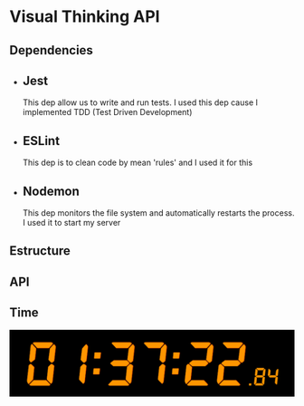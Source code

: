 # Visual Thinking API

## Dependencies

<ul>
    <li>
        <h2>Jest</h2>
        <p>This dep allow us to write and run tests. I used this dep cause I implemented TDD (Test Driven Development)</p>
    </li>
    <li>
        <h2>ESLint</h2>
        <p>This dep is to clean code by mean 'rules' and I used it for this</p>
    </li>
    <li>
        <h2>Nodemon</h2>
        <p>This dep monitors the file system and automatically restarts the process. I used it to start my server</p>
    </li>
</ul>

## Estructure

## API

## Time

<img src="./assets/time.png"></img>

